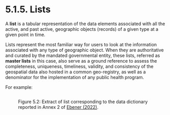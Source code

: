 # 5.1.5. Lists

A **list** is a tabular representation of the data elements associated with all the active, and past active, geographic objects (records) of a given type at a given point in time.

Lists represent the most familiar way for users to look at the information associated with any type of geographic object. When they are authoritative and curated by the mandated governmental entity, these lists, referred as **master lists** in this case, also serve as a ground reference to assess the completeness, uniqueness, timeliness, validity, and consistency of the geospatial data also hosted in a common geo-registry, as well as a denominator for the implementation of any public health program.

For example:

<figure><img src="../../../../.gitbook/assets/Screenshot 2022-11-01 141635.jpg" alt=""><figcaption><p>Figure 5.2: Extract of list corresponding to the data dictionary reported in Annex 2 of <a href="https://healthgeolab.net/DOCUMENTS/Guidance_Common_Geo-registry_Ve2.pdf">Ebener (2022)</a>.</p></figcaption></figure>
